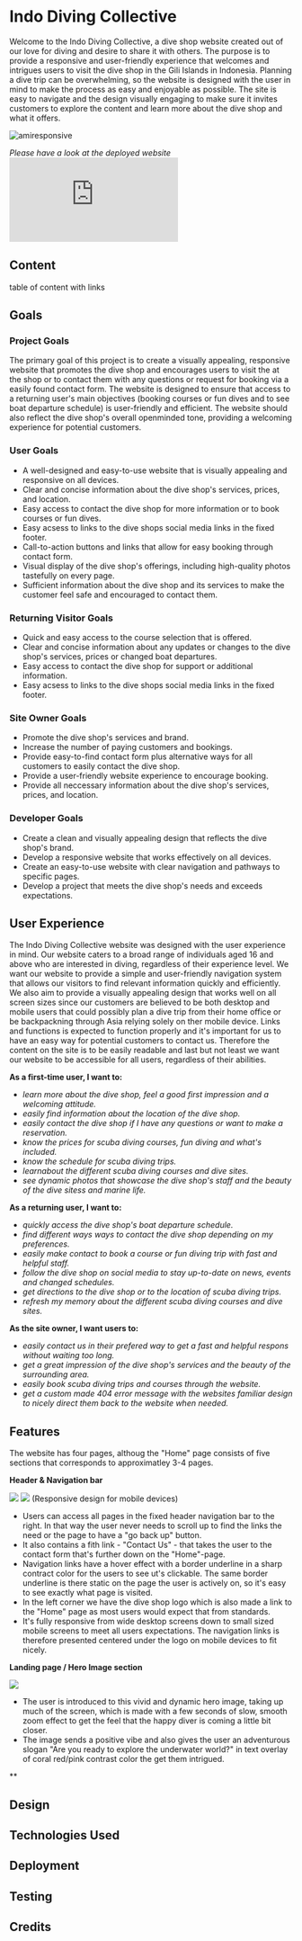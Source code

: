 # **Indo Diving Collective**

Welcome to the Indo Diving Collective, a dive shop website created out of our love for diving and desire to share it with others. The purpose is to provide a responsive and user-friendly experience that welcomes and intrigues users to visit the dive shop in the Gili Islands in Indonesia. Planning a dive trip can be overwhelming, so the website is designed with the user in mind to make the process as easy and enjoyable as possible. The site is easy to navigate and the design visually engaging to make sure it invites customers to explore the content and learn more about the dive shop and what it offers.

![amiresponsive](/docs/validation/amiresponsive.png)

*Please have a look at the deployed website ![here.](https://debbiebergstrom.github.io/CI_PP1_DS/index.html)*

## **Content**

table of content with links

## **Goals**

### **Project Goals**
The primary goal of this project is to create a visually appealing, responsive website that promotes the dive shop and encourages users to visit the at the shop or to contact them with any questions or request for booking via a easily found contact form. The website is designed to ensure that access to a returning user's main objectives (booking courses or fun dives and to see boat departure schedule) is user-friendly and efficient. The website should also reflect the dive shop's overall openminded tone, providing a welcoming experience for potential customers.

### **User Goals**

- A well-designed and easy-to-use website that is visually appealing and responsive on all devices.
- Clear and concise information about the dive shop's services, prices, and location.
- Easy access to contact the dive shop for more information or to book courses or fun dives.
- Easy acsess to links to the dive shops social media links in the fixed footer. 
- Call-to-action buttons and links that allow for easy booking through contact form.
- Visual display of the dive shop's offerings, including high-quality photos tastefully on every page.
- Sufficient information about the dive shop and its services to make the customer feel safe and encouraged to contact them.

### **Returning Visitor Goals**

- Quick and easy access to the course selection that is offered.
- Clear and concise information about any updates or changes to the dive shop's services, prices or changed boat 
departures.
- Easy access to contact the dive shop for support or additional information.
- Easy acsess to links to the dive shops social media links in the fixed footer.

### **Site Owner Goals**

- Promote the dive shop's services and brand.
- Increase the number of paying customers and bookings.
- Provide easy-to-find contact form plus alternative ways for all customers to easily contact the dive shop.
- Provide a user-friendly website experience to encourage booking.
- Provide all neccessary information about the dive shop's services, prices, and location.

### **Developer Goals**

- Create a clean and visually appealing design that reflects the dive shop's brand.
- Develop a responsive website that works effectively on all devices.
- Create an easy-to-use website with clear navigation and pathways to specific pages.
- Develop a project that meets the dive shop's needs and exceeds expectations.


## **User Experience**

The Indo Diving Collective website was designed with the user experience in mind. Our website caters to a broad range of individuals aged 16 and above who are interested in diving, regardless of their experience level. We want our website to provide a simple and user-friendly navigation system that allows our visitors to find relevant information quickly and efficiently. We also aim to provide a visually appealing design that works well on all screen sizes since our customers are believed to be both desktop and mobile users that could possibly plan a dive trip from their home office or be backpackning through Asia relying solely on ther mobile device. Links and functions is expected to function properly and it's important for us to have an easy way for potential customers to contact us. Therefore the content on the site is to be easily readable and last but not least we want our website to be accessible for all users, regardless of their abilities.

**As a first-time user, I want to:** 
- _learn more about the dive shop, feel a good first impression and a welcoming attitude._
- _easily find information about the location of the dive shop._
- _easily contact the dive shop if I have any questions or want to make a reservation._
- _know the prices for scuba diving courses, fun diving and what's included._
- _know the schedule for scuba diving trips._
- _learnabout the different scuba diving courses and dive sites._
- _see dynamic photos that showcase the dive shop's staff and the beauty of the dive sitess and marine life._

**As a returning user, I want to:**
- _quickly access the dive shop's boat departure schedule._
- _find different ways ways to contact the dive shop depending on my preferences._
- _easily make contact to book a course or fun diving trip with fast and helpful staff._
- _follow the dive shop on social media to stay up-to-date on news, events and changed schedules._
- _get directions to the dive shop or to the location of scuba diving trips._
- _refresh my memory about the different scuba diving courses and dive sites._

**As the site owner, I want users to:**
- _easily contact us in their prefered way to get a fast and helpful respons without waiting too long._
- _get a great impression of the dive shop's services and the beauty of the surrounding area._
- _easily book scuba diving trips and courses through the website._
- _get a custom made 404 error message with the websites familiar design to nicely direct them back to the website when needed._

## **Features**

The website has four pages, althoug the "Home" page consists of five sections that corresponds to approximatley 3-4 pages. 

**Header & Navigation bar**

![](/docs/screenshots/screenshot_header_nav.png)
![](/docs/screenshots/screenshot_navbar_428px.png) (Responsive design for mobile devices)


- Users can access all pages in the fixed header navigation bar to the right. In that way the user never needs to scroll up to find the links the need or the page to have a "go back up" button. 
- It also contains a fith link - "Contact Us" - that takes the user to the contact form that's further down on the "Home"-page.
- Navigation links have a hover effect with a border underline in a sharp contract color for the users to see ut's clickable. The same border underline is there static on the page the user is actively on, so it's easy to see exactly what page is visited. 
- In the left corner we have the dive shop logo which is also made a link to the "Home" page as most users would expect that from standards. 
- It's fully responsive from wide desktop screens down to small sized mobile screens to meet all users expectations. The navigation links is therefore presented centered under the logo on mobile devices to fit nicely.


**Landing page / Hero Image section**

![](/docs/screenshots/screenshot_index_1.png)

- The user is introduced to this vivid and dynamic hero image, taking up much of the screen, which is made with a few seconds of slow, smooth zoom effect to get the feel that the happy diver is coming a little bit closer. 
- The image sends a positive vibe and also gives the user an adventurous slogan "Are you ready to explore the underwater world?" in text overlay of coral red/pink contrast color the get them intrigued. 

** 

## **Design**



## **Technologies Used**

## **Deployment**

## **Testing**

## **Credits**
